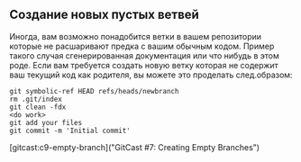 ## Создание новых пустых ветвей ##

Иногда, вам возможно понадобится ветки в вашем репозитории которые не расшаривают предка с вашим обычным кодом. Пример такого случая сгенерированная документация или что нибудь в этом роде. Если вам требуется создать новую ветку которая не содержит ваш текущий код как родителя, вы можете это проделать след.образом:

    git symbolic-ref HEAD refs/heads/newbranch 
    rm .git/index 
    git clean -fdx 
    <do work> 
    git add your files 
    git commit -m 'Initial commit'
    
[gitcast:c9-empty-branch]("GitCast #7: Creating Empty Branches")
